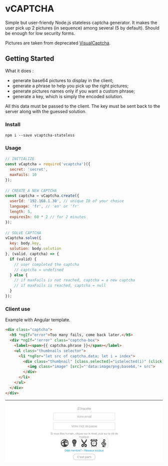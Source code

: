 # vCAPTCHA

Simple but user-friendy Node.js stateless captcha generator. It makes the user pick up 2 pictures (in sequence) among several (5 by default). Should be enough for low security forms.

Pictures are taken from deprecated [VisualCaptcha](https://github.com/desirepath41/visualCaptcha).

## Getting Started

What it does :
- generate base64 pictures to display in the client;
- generate a phrase to help you pick up the right pictures;
- generate pictures names only if you want a custom phrase;
- generate a key, which is simply the encoded solution.

All this data must be passed to the client. The key must be sent back to the server along with the guessed solution.

### Install

```
npm i --save vcaptcha-stateless
```

### Usage

```js
// INITIALIZE
const vCaptcha = require('vcaptcha')({ 
  secret: 'secret',
  maxFails: 10
});

// CREATE A NEW CAPTCHA
const captcha = vCaptcha.create({
  userId: '192.168.1.30', // unique ID of your choice
  language: 'fr', // 'en' or 'fr'
  length: 5,
  expiresIn: 60 * 2 // for 2 minutes
});

// SOLVE CAPTCHA
vCaptcha.solve({
  key: body.key,
  solution: body.solution
}, (valid, captcha) => {
  if (valid) {
    // user completed the captcha
    // captcha = undefined
  } else {
    // if maxFails is not reached, captcha = a new captcha
    // if maxFails is reached, captcha = null
  }
});
```

### Client use

Example with Angular template.

```html
<div class="captcha">
  <h5 *ngIf="error">Too many fails, come back later.</h5>
  <div *ngIf="!error" class="captcha-box">
    <label><span>{{ captcha.phrase }}</span></label>
    <ul class="thumbnails selector">
      <li *ngFor="let src of captcha.data; let i = index">
        <div class="thumbnail" [class.selected]="isSelected(i)" (click)="toggleSelect(i)">
          <img class="image" [src]="'data:image/png;base64,'+ src">
        </div>
      </li>
    </ul>
  </div>
</div>
```

------------------

![vCAPTCHA preview](https://github.com/atmys/vcaptcha-stateless/raw/master/preview.jpg)
